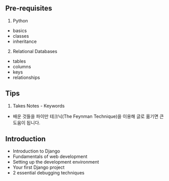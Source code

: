## Pre-requisites
1. Python
- basics
- classes
- inheritance

2. Relational Databases
- tables
- columns
- keys
- relationships

## Tips
1. Takes Notes - Keywords
- 배운 것들을 파이만 테크닉(The Feynman Technique)을 이용해 글로 옮기면 큰 도움이 됩니다.

## Introduction
- Introduction to Django
- Fundamentals of web development
- Setting up the development environment
- Your first Django project
- 2 essential debugging techniques